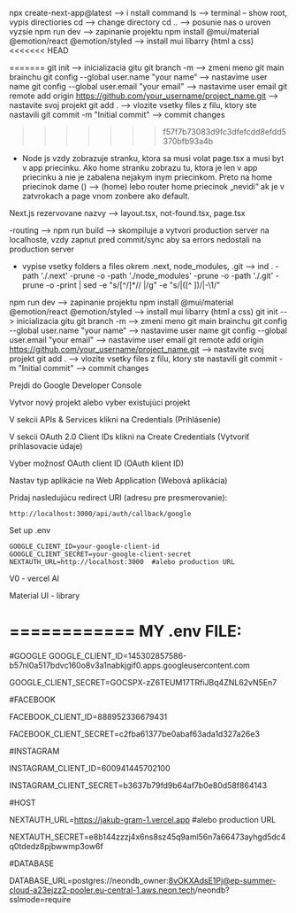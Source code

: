 npx create-next-app@latest   --> i
    nstall command
ls   --> 
    terminal – show root, vypis directiories
cd --> 
    change directory
cd .. --> 
    posunie nas o uroven vyzsie
npm run dev --> 
    zapinanie projektu
npm install @mui/material @emotion/react @emotion/styled --> 
    install mui libarry (html a css)
<<<<<<< HEAD

=======
git init --> 
    inicializacia gitu
git branch -m <name> --> 
    zmeni meno git main brainchu
git config --global user.name "your name“ --> 
    nastavime user name
git config --global user.email "your email" --> 
    nastavime user email
git remote add origin https://github.com/your_username/project_name.git --> 
    nastavite svoj projekt
git add . --> 
    vlozite vsetky files z filu, ktory ste nastavili
git commit -m "Initial commit" --> 
    commit changes
>>>>>>> f57f7b73083d9fc3dfefcdd8efdd5370bfb93a4b

- Node js vzdy zobrazuje stranku, ktora sa musi volat page.tsx a musi byt v app priecinku. Ako home stranku zobrazu tu, ktora je len v app priecinku a nie je zabalena nejakym inym priecinkom. Preto na home priecinok dame () --> (home) lebo router home priecinok „nevidi“ ak je v zatvrokach a page vnom zonbere ako default.

Next.js rezervovane nazvy --> layout.tsx, not-found.tsx, page.tsx

-routing --> 
npm run build --> skompiluje a vytvori production server na localhoste, vzdy zapnut pred commit/sync aby sa errors nedostali na production server

- vypise vsetky folders a files okrem .next, node_modules, .git -->
    ind . -path './.next' -prune -o -path './node_modules' -prune -o -path './.git' -prune -o -print | sed -e "s/[^\/]*// |/g" -e "s/|([^ ])/|-\1/"


npm run dev --> zapinanie projektu
npm install @mui/material @emotion/react @emotion/styled --> install mui libarry (html a css)
git init --> inicializacia gitu
git branch -m <name> --> zmeni meno git main brainchu
git config --global user.name "your name“ --> nastavime user name
git config --global user.email "your email" --> nastavime user email
git remote add origin https://github.com/your_username/project_name.git --> nastavite svoj projekt
git add . --> vlozite vsetky files z filu, ktory ste nastavili
git commit -m "Initial commit" --> commit changes





Prejdi do Google Developer Console

Vytvor nový projekt alebo vyber existujúci projekt

V sekcii APIs & Services klikni na Credentials (Prihlásenie)

V sekcii OAuth 2.0 Client IDs klikni na Create Credentials (Vytvoriť prihlasovacie údaje)

Vyber možnosť OAuth client ID (OAuth klient ID)

Nastav typ aplikácie na Web Application (Webová aplikácia)

Pridaj nasledujúcu redirect URI (adresu pre presmerovanie):

    http://localhost:3000/api/auth/callback/google



Set up .env

    GOOGLE_CLIENT_ID=your-google-client-id
    GOOGLE_CLIENT_SECRET=your-google-client-secret
    NEXTAUTH_URL=http://localhost:3000  #alebo production URL

V0 - vercel AI

Material UI - library


============
MY .env FILE:
============

#GOOGLE 
GOOGLE_CLIENT_ID=145302857586-b57nl0a517bdvc160o8v3a1nabkjgif0.apps.googleusercontent.com

GOOGLE_CLIENT_SECRET=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

#FACEBOOK

FACEBOOK_CLIENT_ID=888952336679431

FACEBOOK_CLIENT_SECRET=c2fba61377be0abaf63ada1d327a26e3

#INSTAGRAM 

INSTAGRAM_CLIENT_ID=600941445702100

INSTAGRAM_CLIENT_SECRET=b3637b79fd9b64af7b0e80d58f864143

#HOST

NEXTAUTH_URL=https://jakub-gram-1.vercel.app  #alebo production URL

NEXTAUTH_SECRET=e8b144zzzj4x6ns8sz45q9aml56n7a66473ayhgd5dc4q0tdedz8pjbwwmp3ow6f

#DATABASE

DATABASE_URL=postgres://neondb_owner:8vOKXAdsE1Pj@ep-summer-cloud-a23ejzz2-pooler.eu-central-1.aws.neon.tech/neondb?sslmode=require


